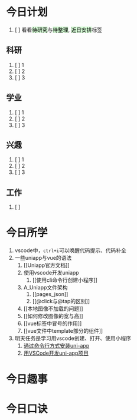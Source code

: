 # 今日计划

1. [ ] 看看<mark style="background: #BBFABBA6;">待研究</mark>与<mark style="background: #BBFABBA6;">待整理</mark>,  <mark style="background: #BBFABBA6;">近日安排</mark>标签

## 科研

1. [ ] 1
2. [ ] 2
3. [ ] 3 

## 学业

1. [ ] 1
2. [ ] 2
3. [ ] 3 

## 兴趣

1. [ ] 1
2. [ ] 2
3. [ ] 3 


## 工作

1. [ ] 

# 今日所学

1. vscode中，`ctrl+i`可以唤醒代码提示、代码补全
2. 一些uniapp与vue的语法
	1. [[Uniapp官方文档]] 
	2. 使用vscode开发uniapp
		1. [[使用cli命令行创建小程序]] 
	3. A_Uniapp文件架构
		1. [[pages_json]]
		2. [[@click与@tap的区别]]
	5. [[本地图像不加载的问题]] 
	6. [[如何修改图像的宽与高]] 
	7. [[vue标签中冒号的作用]] 
	8. [[vue文件中template部分的组件]] 
3. 明天任务是学习用vscode创建、打开、使用小程序
	1. [通过命令行方式安装uni-app](https://www.bilibili.com/video/BV1Bp4y1379L?p=5) 
	2. [用VSCode开发uni-app项目](https://www.bilibili.com/video/BV1Bp4y1379L?p=6) 

# 今日趣事



# 今日口诀


